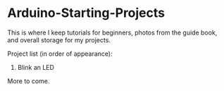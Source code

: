 # Arduino-Starting-Projects
This is where I keep tutorials for beginners, photos from the guide book, and overall storage for my projects.

Project list (in order of appearance):

1. Blink an LED

More to come.
